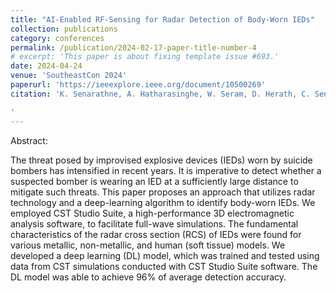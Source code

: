 ```yaml
---
title: "AI-Enabled RF-Sensing for Radar Detection of Body-Worn IEDs"
collection: publications
category: conferences
permalink: /publication/2024-02-17-paper-title-number-4
# excerpt: 'This paper is about fixing template issue #693.'
date: 2024-04-24
venue: 'SoutheastCon 2024'
paperurl: 'https://ieeexplore.ieee.org/document/10500269'
citation: 'K. Senarathne, A. Hatharasinghe, W. Seram, D. Herath, C. Seneviratne and A. Madanayake, "AI-Enabled RF-Sensing for Radar Detection of Body-Worn IEDs," SoutheastCon 2024, Atlanta, GA, USA, 2024, pp. 644-649, doi: 10.1109/SoutheastCon52093.2024.10500269. keywords: {Radio frequency;Deep learning;Solid modeling;Radar cross-sections;Three-dimensional displays;Software algorithms;Data models;Improvised Explosive Devices;Radar Cross Section;Computer Simulation Technology},

'
---
```


Abstract: 

The threat posed by improvised explosive devices (IEDs) worn by suicide bombers has intensified in recent years. It is imperative to detect whether a suspected bomber is wearing an IED at a sufficiently large distance to mitigate such threats. This paper proposes an approach that utilizes radar technology and a deep-learning algorithm to identify body-worn IEDs. We employed CST Studio Suite, a high-performance 3D electromagnetic analysis software, to facilitate full-wave simulations. The fundamental characteristics of the radar cross section (RCS) of IEDs were found for various metallic, non-metallic, and human (soft tissue) models. We developed a deep learning (DL) model, which was trained and tested using data from CST simulations conducted with CST Studio Suite software. The DL model was able to achieve 96% of average detection accuracy.
